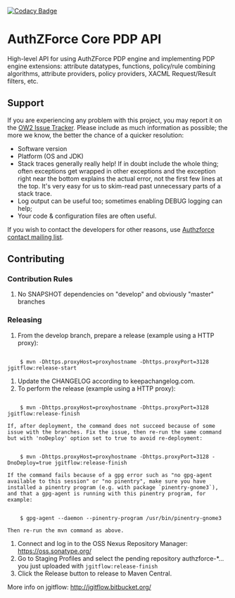 [![Codacy Badge](https://api.codacy.com/project/badge/Grade/2804cd619dde437a883da48ad5c283bc)](https://www.codacy.com/app/coder103/authzforce-ce-core-pdp-api?utm_source=github.com&amp;utm_medium=referral&amp;utm_content=authzforce/core-pdp-api&amp;utm_campaign=Badge_Grade)

# AuthZForce Core PDP API
High-level API for using AuthZForce PDP engine and implementing PDP engine extensions: attribute datatypes, functions, policy/rule combining algorithms, attribute providers, policy providers, XACML Request/Result filters, etc.

## Support

If you are experiencing any problem with this project, you may report it on the [OW2 Issue Tracker](https://jira.ow2.org/browse/AUTHZFORCE/).
Please include as much information as possible; the more we know, the better the chance of a quicker resolution:

* Software version
* Platform (OS and JDK)
* Stack traces generally really help! If in doubt include the whole thing; often exceptions get wrapped in other exceptions and the exception right near the bottom explains the actual error, not the first few lines at the top. It's very easy for us to skim-read past unnecessary parts of a stack trace.
* Log output can be useful too; sometimes enabling DEBUG logging can help;
* Your code & configuration files are often useful.

If you wish to contact the developers for other reasons, use [Authzforce contact mailing list](http://scr.im/azteam).


## Contributing
### Contribution Rules
1. No SNAPSHOT dependencies on "develop" and obviously "master" branches

### Releasing
1. From the develop branch, prepare a release (example using a HTTP proxy):
<pre><code>
    $ mvn -Dhttps.proxyHost=proxyhostname -Dhttps.proxyPort=3128 jgitflow:release-start
</code></pre>
1. Update the CHANGELOG according to keepachangelog.com.
1. To perform the release (example using a HTTP proxy):
<pre><code>
    $ mvn -Dhttps.proxyHost=proxyhostname -Dhttps.proxyPort=3128 jgitflow:release-finish
</code></pre>
    If, after deployment, the command does not succeed because of some issue with the branches. Fix the issue, then re-run the same command but with 'noDeploy' option set to true to avoid re-deployment:
<pre><code>
    $ mvn -Dhttps.proxyHost=proxyhostname -Dhttps.proxyPort=3128 -DnoDeploy=true jgitflow:release-finish
</code></pre>
    If the command fails because of a gpg error such as "no gpg-agent available to this session" or "no pinentry", make sure you have installed a pinentry program (e.g. with package `pinentry-gnome3`), and that a gpg-agent is running with this pinentry program, for example:
 <pre><code>
    $ gpg-agent --daemon --pinentry-program /usr/bin/pinentry-gnome3
</code></pre>
    Then re-run the mvn command as above.
1. Connect and log in to the OSS Nexus Repository Manager: https://oss.sonatype.org/
1. Go to Staging Profiles and select the pending repository authzforce-*... you just uploaded with `jgitflow:release-finish`
1. Click the Release button to release to Maven Central.

More info on jgitflow: http://jgitflow.bitbucket.org/
